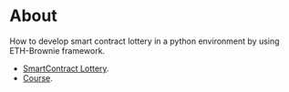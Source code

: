 # About
How to  develop  smart contract lottery in a python environment by using ETH-Brownie framework.  
* [SmartContract Lottery](https://github.com/PatrickAlphaC/smartcontract-lottery).
* [Course](https://github.com/smartcontractkit/full-blockchain-solidity-course-py#lesson-7-smartcontract-lottery).
